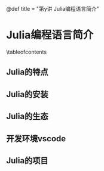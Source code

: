 @def title = "第y讲 Julia编程语言简介"

# Julia编程语言简介

\tableofcontents

## Julia的特点

## Julia的安装

## Julia的生态

## 开发环境vscode

## Julia的项目